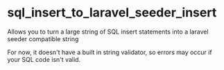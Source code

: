 # sql_insert_to_laravel_seeder_insert
Allows you to turn a large string of SQL insert statements into a laravel seeder compatible string

For now, it doesn't have a built in string validator, so errors may occur if your SQL code isn't valid.
